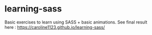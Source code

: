 # learning-sass

Basic exercises to learn using SASS + basic animations. 
See final result here : https://caroline1123.github.io/learning-sass/
